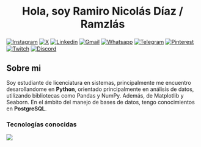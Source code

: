 <h1 align="center"> Hola, soy Ramiro Nicolás Díaz / Ramzlás </h1> 

<p align="left"> 
    <a href="https://www.instagram.com/ramidiazzzz/" target="_blank">
      <img align="center" src="https://img.shields.io/badge/Instagram-E1306C?style=for-the-badge&logo=Instagram&logoColor=white" alt="Instagram"></a>
    <a href="https://x.com/rami_diazz" target="_blank">
      <img align="center" src="https://img.shields.io/badge/X-14171A?style=for-the-badge&logo=x&logoColor=white" alt="X"></a>
    <a href="https://www.linkedin.com/in/ramironicolasdiaz/" target="_blank">
      <img align="center" src="https://img.shields.io/badge/LinkedIn-0A66C2?style=for-the-badge&logo=linkedin&logoColor=white" alt="Linkedin"></a>
    <a href="mailto:ramironicolasdiazz@gmail.com" target="_blank">
      <img align="center" src="https://img.shields.io/badge/Gmail-D14836?style=for-the-badge&logo=gmail&logoColor=white" alt="Gmail"></a>
    <a href="" target="_blank">
      <img align="center" src="https://img.shields.io/badge/Whatsapp-25C266?style=for-the-badge&logo=whatsapp&logoColor=white" alt="Whatsapp"></a>
    <a href="" target="_blank">
      <img align="center" src="https://img.shields.io/badge/Telegram-0088CC?style=for-the-badge&logo=telegram&logoColor=white" alt="Telegram"></a>
    <a href="" target="_blank">
      <img align="center" src="https://img.shields.io/badge/Pinterest-E60023?style=for-the-badge&logo=pinterest&logoColor=white" alt="Pinterest"></a>
    <a href="" target="_blank">
      <img align="center" src="https://img.shields.io/badge/Twitch-8956FB?style=for-the-badge&logo=twitch&logoColor=white" alt="Twitch"></a>
    <a href="" target="_blank">
      <img align="center" src="https://img.shields.io/badge/Discord-5865F2?style=for-the-badge&logo=discord&logoColor=white" alt="Discord"></a>
    
    
</p>

<h2> Sobre mi </h2>

<p align="left">  
  Soy estudiante de licenciatura en sistemas, principalmente me encuentro desarollandome en <strong>Python</strong>, orientado principalmente en análisis de datos, utilizando bibliotecas como Pandas y NumPy. Además, de Matplotlib y Seaborn. En el ámbito del manejo de bases de datos, tengo conocimientos en <strong>PostgreSQL</strong>.
</p>

<h3> Tecnologías conocidas </h3>
<p align="left">
  <a href="https://skillicons.dev">
    <img src="https://skillicons.dev/icons?i=html,css,javascript,python,postgresql,github&theme=dark&perline=3" />
  </a>
</p>

